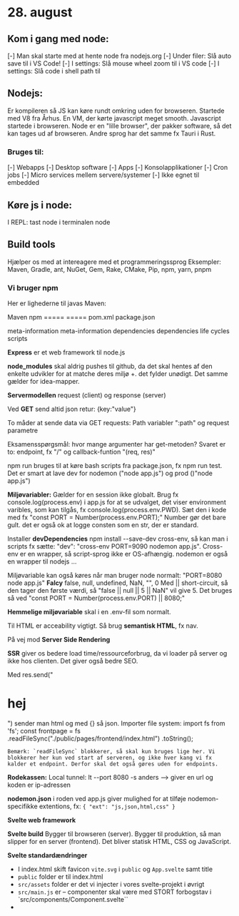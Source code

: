 # 28. august

## Kom i gang med node:

[-] Man skal starte med at hente node fra nodejs.org
[-] Under filer: Slå auto save til i VS Code!
[-] I settings: Slå mouse wheel zoom til i VS code
[-] I settings: Slå code i shell path til

## Nodejs:

Er kompileren så JS kan køre rundt omkring uden for browseren.
Startede med V8 fra Århus. En VM, der kørte javascript meget smooth.
Javascript startede i browseren.
Node er en "lille browser", der pakker software, så det kan tages ud af browseren.
Andre sprog har det samme fx Tauri i Rust.

### Bruges til:

[-] Webapps
[-] Desktop software
[-] Apps
[-] Konsolapplikationer
[-] Cron jobs
[-] Micro services mellem servere/systemer
[-] Ikke egnet til embedded

## Køre js i node:

I REPL: tast node i terminalen
node <filename>

## Build tools

Hjælper os med at intereagere med et programmeringssprog
Eksempler: Maven, Gradle, ant, NuGet, Gem, Rake, CMake, Pip, npm, yarn, pnpm

### Vi bruger npm

Her er lighederne til javas Maven:

Maven npm
===== =====
pom.xml package.json

meta-information meta-information
dependencies dependencies
life cycles scripts

**Express** er et web framework til node.js

**node_modules** skal aldrig pushes til github, da det skal hentes af den enkelte udvikler for at matche deres miljø +. det fylder unødigt. Det samme gælder for idea-mapper.

**Servermodellen** request (client) og response (server)

Ved **GET** send altid json retur: {key:"value"}

To måder at sende data via GET requests: Path variabler ":path" og request parametre

Eksamensspørgsmål: hvor mange argumenter har get-metoden? Svaret er to: endpoint, fx "/" og callback-funtion "(req, res)"

npm run bruges til at køre bash scripts fra package.json, fx npm run test. Det er smart at lave dev for nodemon ("node app.js") og prod ()"node app.js")

**Miljøvariabler:** Gælder for en session ikke globalt. Brug fx console.log(process.env) i app.js for at se udvalget, det viser environment varibles, som kan tilgås, fx console.log(process.env.PWD). Sæt den i kode med fx "const PORT = Number(process.env.PORT);" Number gør det bare gult. det er også ok at logge consten som en str, der er standard.

Installer **devDependencies** npm install --save-dev cross-env, så kan man i scripts fx sætte: "dev": "cross-env PORT=9090 nodemon app.js". Cross-env er en wrapper, så script-sprog ikke er OS-afhængig. nodemon er også en wrapper til nodejs ...

Miljøvariable kan også køres når man bruger node normalt: "PORT=8080 node app.js" **Falcy** false, null, undefined, NaN, "", 0
Med || short-circuit, så den tager den første værdi, så "false || null || 5 || NaN" vil give 5. Det bruges så ved "const PORT = Number(process.env.PORT) || 8080;"

**Hemmelige miljøvariable** skal i en .env-fil som normalt.

Til HTML er acceability vigtigt. Så brug **semantisk HTML**, fx nav.

På vej mod **Server Side Rendering**

**SSR** giver os bedere load time/ressourceforbrug, da vi loader på server og ikke hos clienten. Det giver også bedre SEO.

Med res.send("<h1>hej</h1>") sender man html og med {} så json.
Importer file system:
import fs from 'fs';
const frontpage = fs
.readFileSync("./public/pages/frontend/index.html")
.toString();

    Bemærk: `readFileSync` blokkerer, så skal kun bruges lige her. Vi blokkerer her kun ved start af serveren, og ikke hver kang vi fx kalder et endpoint. Derfor skal det også gøres uden for endpoints.

**Rodekassen:**
Local tunnel: lt --port 8080 -s anders --> giver en url og koden er ip-adressen

**nodemon.json** i roden ved app.js giver mulighed for at tilføje nodemon-specifikke extentions, fx:
`{ "ext": "js,json,html,css" }`


**Svelte web framework**

**Svelte build**
Bygger til browseren (server).
Bygger til produktion, så man slipper for en server (frontend).
Det bliver statisk HTML, CSS og JavaScript.

**Svelte standardændringer**
- I index.html skift favicon `vite.svg` i `public` og `App.svelte` samt title <tag>
- `public` folder er til index.html
- `src/assets` folder er det vi injecter i vores svelte-projekt i øvrigt
- `src/main.js` er
– componenter skal være med STORT forbogstav i `src/components/Component.svelte``
- 